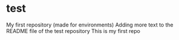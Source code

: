 # test
My first repository (made for environments)
Adding more text to the README file of the test repository
This is my first repo
